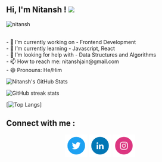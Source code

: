 ## Hi, I'm Nitansh ! <img src="https://raw.githubusercontent.com/MartinHeinz/MartinHeinz/master/wave.gif" width="30px">

<p align="left"> <img src="https://komarev.com/ghpvc/?username=nitanshjain" alt="nitansh" /> </p>

<br>
-   🔭 I’m currently working on - Frontend Development
<br>
-   🌱 I’m currently learning - Javascript, React
<br>
-   🤔 I’m looking for help with - Data Structures and Algorithms
<br>
-   📫 How to reach me: nitanshjain@gmail.com
<br>
-   😄 Pronouns: He/Him
<br>

![Nitansh's GitHub Stats](https://github-readme-stats.vercel.app/api?username=nitanshjain&count_private=true&include_all_commits=true&theme=tokyonight)

![GitHub streak stats](https://github-readme-streak-stats.herokuapp.com/?user=nitanshjain&theme=tokyonight)

[![Top Langs](https://github-readme-stats.vercel.app/api/top-langs/?username=nitanshjain&theme=tokyonight)]

## Connect with me :
<p align="center">
<a href="https://twitter.com/JainNitansh"><img src="https://github.com/aritraroy/social-icons/blob/master/twitter-icon.png?raw=true" width="60"></a>
<a href="https://www.linkedin.com/in/nitansh-jain-5ab1701b8/"><img src="https://github.com/aritraroy/social-icons/blob/master/linkedin-icon.png?raw=true" width="60"></a>
<a href="https://www.instagram.com/nitanshjain_3004/"><img src="https://github.com/aritraroy/social-icons/blob/master/instagram-icon.png?raw=true" width="60"></a>
</p>
